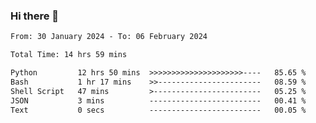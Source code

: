 ### Hi there 👋

<!--
**ututono/ututono** is a ✨ _special_ ✨ repository because its `README.md` (this file) appears on your GitHub profile.

Here are some ideas to get you started:

- 🔭 I’m currently working on ...
- 🌱 I’m currently learning ...
- 👯 I’m looking to collaborate on ...
- 🤔 I’m looking for help with ...
- 💬 Ask me about ...
- 📫 How to reach me: ...
- 😄 Pronouns: ...
- ⚡ Fun fact: ...
-->



<!--START_SECTION:waka-->

```txt
From: 30 January 2024 - To: 06 February 2024

Total Time: 14 hrs 59 mins

Python         12 hrs 50 mins  >>>>>>>>>>>>>>>>>>>>>----   85.65 %
Bash           1 hr 17 mins    >>-----------------------   08.59 %
Shell Script   47 mins         >------------------------   05.25 %
JSON           3 mins          -------------------------   00.41 %
Text           0 secs          -------------------------   00.05 %
```

<!--END_SECTION:waka-->
